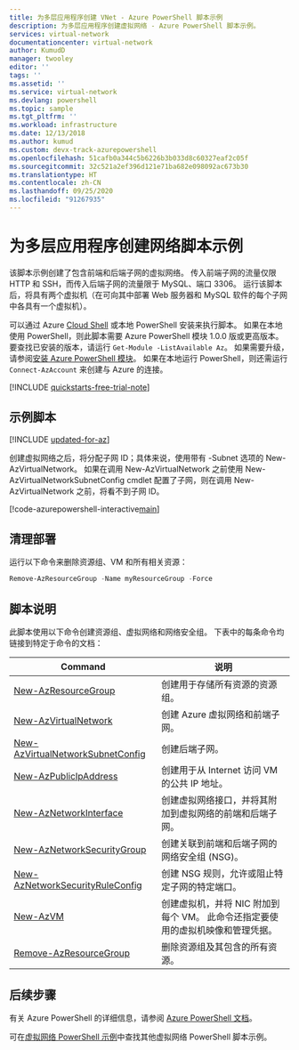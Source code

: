 ```yaml
---
title: 为多层应用程序创建 VNet - Azure PowerShell 脚本示例
description: 为多层应用程序创建虚拟网络 - Azure PowerShell 脚本示例。
services: virtual-network
documentationcenter: virtual-network
author: KumudD
manager: twooley
editor: ''
tags: ''
ms.assetid: ''
ms.service: virtual-network
ms.devlang: powershell
ms.topic: sample
ms.tgt_pltfrm: ''
ms.workload: infrastructure
ms.date: 12/13/2018
ms.author: kumud
ms.custom: devx-track-azurepowershell
ms.openlocfilehash: 51cafb0a344c5b6226b3b033d8c60327eaf2c05f
ms.sourcegitcommit: 32c521a2ef396d121e71ba682e098092ac673b30
ms.translationtype: HT
ms.contentlocale: zh-CN
ms.lasthandoff: 09/25/2020
ms.locfileid: "91267935"
---
```

# <a name="create-a-network-for-multi-tier-applications-script-sample"></a>为多层应用程序创建网络脚本示例

该脚本示例创建了包含前端和后端子网的虚拟网络。 传入前端子网的流量仅限 HTTP 和 SSH，而传入后端子网的流量限于 MySQL、端口 3306。 运行该脚本后，将具有两个虚拟机（在可向其中部署 Web 服务器和 MySQL 软件的每个子网中各具有一个虚拟机）。

可以通过 Azure [Cloud Shell](https://shell.azure.com/powershell) 或本地 PowerShell 安装来执行脚本。 如果在本地使用 PowerShell，则此脚本需要 Azure PowerShell 模块 1.0.0 版或更高版本。 要查找已安装的版本，请运行 `Get-Module -ListAvailable Az`。 如果需要升级，请参阅[安装 Azure PowerShell 模块](/powershell/azure/install-az-ps)。 如果在本地运行 PowerShell，则还需运行 `Connect-AzAccount` 来创建与 Azure 的连接。

[!INCLUDE [quickstarts-free-trial-note](../../../includes/quickstarts-free-trial-note.md)]

## <a name="sample-script"></a>示例脚本

[!INCLUDE [updated-for-az](../../../includes/updated-for-az.md)]

<!-- gitHub issue https://github.com/MicrosoftDocs/azure-docs/issues/17748 -->
创建虚拟网络之后，将分配子网 ID；具体来说，使用带有 -Subnet 选项的 New-AzVirtualNetwork。 如果在调用 New-AzVirtualNetwork 之前使用 New-AzVirtualNetworkSubnetConfig cmdlet 配置了子网，则在调用 New-AzVirtualNetwork 之前，将看不到子网 ID。

[!code-azurepowershell-interactive[main](../../../powershell_scripts/virtual-network/virtual-network-multi-tier-application/virtual-network-multi-tier-application.ps1  "Virtual network for multi-tier application")]

## <a name="clean-up-deployment"></a>清理部署

运行以下命令来删除资源组、VM 和所有相关资源：

```powershell
Remove-AzResourceGroup -Name myResourceGroup -Force
```

## <a name="script-explanation"></a>脚本说明

此脚本使用以下命令创建资源组、虚拟网络和网络安全组。 下表中的每条命令均链接到特定于命令的文档：

| Command | 说明 |
|---|---|
| [New-AzResourceGroup](/powershell/module/az.resources/new-azresourcegroup) | 创建用于存储所有资源的资源组。 |
| [New-AzVirtualNetwork](/powershell/module/az.network/new-azvirtualnetwork) | 创建 Azure 虚拟网络和前端子网。 |
| [New-AzVirtualNetworkSubnetConfig](/powershell/module/az.network/new-azvirtualnetworksubnetconfig) | 创建后端子网。 |
| [New-AzPublicIpAddress](/powershell/module/az.network/new-azpublicipaddress) | 创建用于从 Internet 访问 VM 的公共 IP 地址。 |
| [New-AzNetworkInterface](/powershell/module/az.network/new-aznetworkinterface) | 创建虚拟网络接口，并将其附加到虚拟网络的前端和后端子网。 |
| [New-AzNetworkSecurityGroup](/powershell/module/az.network/new-aznetworksecuritygroup) | 创建关联到前端和后端子网的网络安全组 (NSG)。 |
| [New-AzNetworkSecurityRuleConfig](/powershell/module/az.network/new-aznetworksecurityruleconfig) |创建 NSG 规则，允许或阻止特定子网的特定端口。 |
| [New-AzVM](/powershell/module/az.compute/new-azvm) | 创建虚拟机，并将 NIC 附加到每个 VM。 此命令还指定要使用的虚拟机映像和管理凭据。 |
| [Remove-AzResourceGroup](/powershell/module/az.resources/remove-azresourcegroup) | 删除资源组及其包含的所有资源。 |

## <a name="next-steps"></a>后续步骤

有关 Azure PowerShell 的详细信息，请参阅 [Azure PowerShell 文档](/powershell/azure/)。

可在[虚拟网络 PowerShell 示例](../powershell-samples.md)中查找其他虚拟网络 PowerShell 脚本示例。
